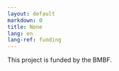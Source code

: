 ```yaml
---
layout: default
markdown: 0
title: None
lang: en
lang-ref: funding
---
```

This project is funded by the BMBF.